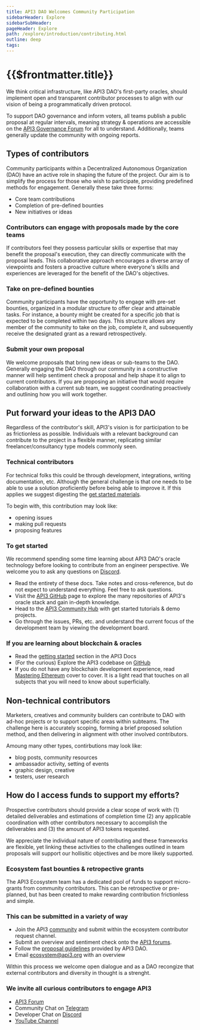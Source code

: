 ```yaml
---
title: API3 DAO Welcomes Community Participation
sidebarHeader: Explore
sidebarSubHeader:
pageHeader: Explore
path: /explore/introduction/contributing.html
outline: deep
tags:
---
```


<PageHeader/>

<SearchHighlight/>

<FlexStartTag/>

# {{$frontmatter.title}}

We think critical infrastructure, like API3 DAO's first-party oracles, should
implement open and transparent contributor processes to align with our vision of
being a programmatically driven protocol.

To support DAO governance and inform voters, all teams publish a public proposal
at regular intervals, meaning strategy & operations are accessible on the
[API3 Governance Forum](https://forum.api3.org/) for all to understand.
Additionally, teams generally update the community with ongoing reports.

## Types of contributors

Community participants within a Decentralized Autonomous Organization (DAO) have
an active role in shaping the future of the project. Our aim is to simplify the
process for those who wish to participate, providing predefined methods for
engagement. Generally these take three forms:

- Core team contributions
- Completion of pre-defined bounties
- New initiatives or ideas

### Contributors can engage with proposals made by the core teams

If contributors feel they possess particular skills or expertise that may
benefit the proposal's execution, they can directly communicate with the
proposal leads. This collaborative approach encourages a diverse array of
viewpoints and fosters a proactive culture where everyone's skills and
experiences are leveraged for the benefit of the DAO's objectives.

### Take on pre-defined bounties

Community participants have the opportunity to engage with pre-set bounties,
organized in a modular structure to offer clear and attainable tasks. For
instance, a bounty might be created for a specific job that is expected to be
completed within two days. This structure allows any member of the community to
take on the job, complete it, and subsequently receive the designated grant as a
reward retrospectively.

### Submit your own proposal

We welcome proposals that bring new ideas or sub-teams to the DAO. Generally
engaging the DAO through our community in a constructive manner will help
sentiment check a proposal and help shape it to align to current contributors.
If you are proposing an initiative that would require collaboration with a
current sub team, we suggest coordinating proactively and outlining how you will
work together.

## Put forward your ideas to the API3 DAO

Regardless of the contributor's skill, API3's vision is for participation to be
as frictionless as possible. Individuals with a relevant background can
contribute to the project in a flexible manner, replicating similar
freelancer/consultancy type models commonly seen.

### Technical contributors

For technical folks this could be through development, integrations, writing
documentation, etc. Although the general challenge is that one needs to be able
to use a solution proficiently before being able to improve it. If this applies
we suggest digesting the [get started materials](index.md).

To begin with, this contribution may look like:

- opening issues
- making pull requests
- proposing features

### To get started

We recommend spending some time learning about API3 DAO's oracle technology
before looking to contribute from an engineer perspective. We welcome you to ask
any questions on [Discord<ExternalLinkImage/>](https://discord.gg/qnRrcfnm5W).

- Read the entirety of these docs. Take notes and cross-reference, but do not
  expect to understand everything. Feel free to ask questions.
- Visit the [API3 GitHub<externalLinkImage/>](https://github.com/api3dao) page
  to explore the many repositories of API3's oracle stack and gain in-depth
  knowledge.
- Head to the
  [API3 Community Hub](https://github.com/api3-ecosystem/doc-hub.git) with get
  started tutorials & demo projects.
- Go through the issues, PRs, etc. and understand the current focus of the
  development team by viewing the development board.

### If you are learning about blockchain & oracles

- Read the
  [getting started<ExternalLinkImage/>](docs/explore/introduction/index.md)
  section in the API3 Docs
- (For the curious) Explore the API3 codebase on
  [GitHub<ExternalLinkImage/>](https://github.com/api3dao)
- If you do not have any blockchain development experience, read
  [Mastering Ethereum<ExternalLinkImage/>](https://github.com/ethereumbook/ethereumbook)
  cover to cover. It is a light read that touches on all subjects that you will
  need to know about superficially.

## Non-technical contributors

Marketers, creatives and community builders can contribute to DAO with ad-hoc
projects or to support specific areas within subteams. The challenge here is
accurately scoping, forming a brief proposed solution method, and then
delivering in alignment with other involved contributors.

Amoung many other types, contirbutions may look like:

- blog posts, community resources
- ambassador activity, setting of events
- graphic design, creative
- testers, user research

## How do I access funds to support my efforts?

Prospective contributors should provide a clear scope of work with (1) detailed
deliverables and estimations of completion time (2) any applicable coordination
with other contributors necessary to accomplish the deliverables and (3) the
amount of API3 tokens requested.

We appreciate the individual nature of contributing and these frameworks are
flexible, yet linking these activities to the challenges outlined in team
proposals will support our hollisitic objectives and be more likely supported.

### Ecosystem fast bounties & retropective grants

The API3 Ecosystem team has a dedicated pool of funds to support micro-grants
from community contributors. This can be retrospective or pre-planned, but has
been created to make rewarding contribution frictionless and simple.

### This can be submitted in a variety of way

- Join the API3 [community<ExternalLinkImage/>](https://discord.gg/qnRrcfnm5W)
  and submit within the ecosystem contributor request channel.
- Submit an overview and sentiment check onto the
  [API3 forums](https://forum.api3.org/).
- Follow the
  [proposal guidelines](https://docs.api3.org/guides/dao-members/proposals.html#proposal-creation)
  provided by API3 DAO.
- Email ecosystem@api3.org with an overview

Within this process we welcome open dialogue and as a DAO recongize that
external contributors and diversity in thought is a strenght.

### We invite all curious contributors to engage API3

- [API3 Forum<ExternalLinkImage/>](https://forum.api3.org/)
- Community Chat on [Telegram<ExternalLinkImage/>](https://t.me/API3DAO)
- Developer Chat on [Discord<ExternalLinkImage/>](https://discord.gg/qnRrcfnm5W)
- [YouTube Channel<ExternalLinkImage/>](https://www.youtube.com/channel/UCCpUthOhahxjdeX9T7t7nJQ)

<FlexEndTag/>
